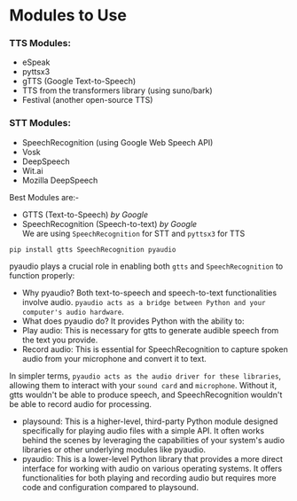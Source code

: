 # Modules to Use
### TTS Modules:
* eSpeak
* pyttsx3
* gTTS (Google Text-to-Speech)
* TTS from the transformers library (using suno/bark)
* Festival (another open-source TTS)

### STT Modules:
* SpeechRecognition (using Google Web Speech API)
* Vosk
* DeepSpeech
* Wit.ai
* Mozilla DeepSpeech

 
Best Modules are:- 
* GTTS (Text-to-Speech) *by Google*
* SpeechRecognition (Speech-to-text) *by Google*  
We are using `SpeechRecognition` for STT and `pyttsx3` for TTS
  
``pip install gtts SpeechRecognition pyaudio``

pyaudio plays a crucial role in enabling both `gtts` and `SpeechRecognition` to function properly:

* Why pyaudio? Both text-to-speech and speech-to-text functionalities involve audio. `pyaudio acts as a bridge between Python and your computer's audio hardware`.
* What does pyaudio do? It provides Python with the ability to:
* Play audio: This is necessary for gtts to generate audible speech from the text you provide.
* Record audio: This is essential for SpeechRecognition to capture spoken audio from your microphone and convert it to text.

In simpler terms, `pyaudio acts as the audio driver for these libraries`, allowing them to interact with your `sound card` and `microphone`. 
Without it, gtts wouldn't be able to produce speech, and SpeechRecognition wouldn't be able to record audio for processing.

* playsound: This is a higher-level, third-party Python module designed specifically for playing audio files with a simple API. It often works behind the scenes by leveraging the capabilities of your system's audio libraries or other underlying modules like pyaudio.
* pyaudio: This is a lower-level Python library that provides a more direct interface for working with audio on various operating systems. It offers functionalities for both playing and recording audio but requires more code and configuration compared to playsound.
